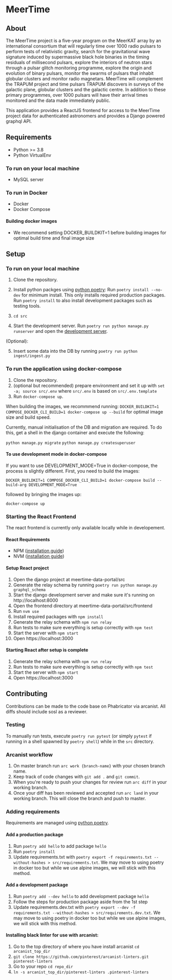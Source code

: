 # MeerTime

## About
The MeerTime project is a five-year program on the MeerKAT array by an international consortium that will regularly time over 1000 radio pulsars to perform tests of relativistic gravity, search for the gravitational wave signature induced by supermassive black hole binaries in the timing residuals of millisecond pulsars, explore the interiors of neutron stars through a pulsar glitch monitoring programme, explore the origin and evolution of binary pulsars, monitor the swarms of pulsars that inhabit globular clusters and monitor radio magnetars. MeerTime will complement the TRAPUM project and time pulsars TRAPUM discovers in surveys of the galactic plane, globular clusters and the galactic centre. In addition to these primary programmes, over 1000 pulsars will have their arrival times monitored and the data made immediately public.

This application provides a ReactJS frontend for access to the MeerTime project data for authenticated astronomers and provides a Django powered graphql API.


## Requirements
* Python >= 3.8
* Python VirtualEnv

### To run on your local machine
* MySQL server 

### To run in Docker
* Docker
* Docker Compose

#### Building docker images
* We recommend setting DOCKER_BUILDKIT=1 before building images for optimal build time and final image size

## Setup
### To run on your local machine

1. Clone the repository.
2. Install python packges using [python poetry](https://python-poetry.org/):
Run `poetry install --no-dev` for minimum install. This only installs required production packages.  
Run `poetry install` to also install development packages such as testing tools.

3. `cd src`
4. Start the development server.
  Run `poetry run python manage.py runserver` and open the [development server](http://localhost:8000/meertime).

(Optional):

5. Insert some data into the DB by running `poetry run python ingest/ingest.py`

### To run the application using docker-compose

1. Clone the repository.
2. (optional but recommended) prepare environment and set it up with `set -a; source src/.env` where `src/.env` is based on `src/.env.template`
3. Run `docker-compose up`.


When building the images, we recommmend running:
`DOCKER_BUILDKIT=1 COMPOSE_DOCKER_CLI_BUILD=1 docker-compose up --build`
for optimal image size and build speed.

Currently, manual initialisation of the DB and migration are required. To do this, get a shell in the django container and execute the following:

`python manage.py migrate`
`python manage.py createsuperuser`

#### To use development mode in docker-compose

If you want to use DEVELOPMENT_MODE=True in docker-compose, the process is slightly different. First, you need to build the images:

`DOCKER_BUILDKIT=1 COMPOSE_DOCKER_CLI_BUILD=1 docker-compose build --build-arg DEVELOPMENT_MODE=True`

followed by bringing the images up:

`docker-compose up`

### Starting the React Frontend
The react frontend is currently only available locally while in developement.

#### React Requirements
- NPM ([installation guide](https://nodejs.org/en/download/))
- NVM ([installation guide](https://github.com/nvm-sh/nvm#installing-and-updating))

#### Setup React project
1. Open the django project at meertime-data-portal/src
2. Generate the relay schema by running `poetry run python manage.py graphql_schema`
3. Start the django development server and make sure it's running on http://localhost:8000
4. Open the frontend directory at meertime-data-portal/src/frontend
5. Run `nvm use`
6. Install required packages with `npm install`
7. Generate the relay schema with `npm run relay`
8. Run tests to make sure everything is setup correctly with `npm test`
9. Start the server with `npm start`
10. Open https://localhost:3000

#### Starting React after setup is complete
1. Generate the relay schema with `npm run relay`
2. Run tests to make sure everything is setup correctly with `npm test`
3. Start the server with `npm start`
4. Open https://localhost:3000

## Contributing

Contributions can be made to the code base on Phabricator via arcanist. All diffs should include sosl as a reviewer.

### Testing

To manually run tests, execute `poetry run pytest` (or simply `pytest` if running in a shell spawned by `poetry shell`) while in the `src` directory. 

### Arcanist workflow

1. On master branch run `arc work {branch-name}` with your chosen branch name.
2. Keep track of code changes with `git add .` and `git commit`.
3. When you're ready to push your changes for review run `arc diff` in your working branch.
4. Once your diff has been reviewed and accepted run `arc land` in your working branch. This will close the branch and push to master.

### Adding requirements

Requirements are managed using [python poetry](https://python-poetry.org/).

#### Add a production package
1. Run `poetry add hello` to add package `hello`
2. Run `poetry install`
3. Update requirements.txt with `poetry export -f requirements.txt --without-hashes > src/requirements.txt`. We may move to using poetry in docker too but while we use alpine images, we will stick with this method.

#### Add a development package
1. Run `poetry add --dev hello` to add development package `hello`
2. Follow the steps for production package aside from the 1st step
3. Update requirements.dev.txt with `poetry export --dev -f requirements.txt --without-hashes > src/requirements.dev.txt`. We may move to using poetry in docker too but while we use alpine images, we will stick with this method.

#### Installing black linter for use with arcanist:
1. Go to the top directory of where you have install arcanist `cd arcanist_top_dir`
2. `git clone https://github.com/pinterest/arcanist-linters.git pinterest-linters`
3. Go to your repo `cd repo_dir`
4. `ln -s arcanist_top_dir/pinterest-linters .pinterest-linters`

